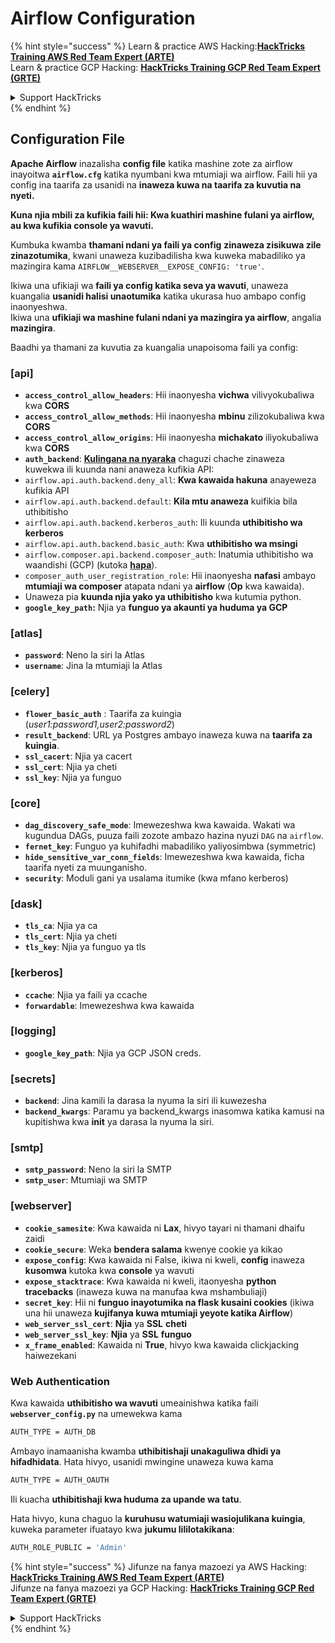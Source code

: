# Airflow Configuration

{% hint style="success" %}
Learn & practice AWS Hacking:<img src="../../.gitbook/assets/image (1) (1) (1) (1).png" alt="" data-size="line">[**HackTricks Training AWS Red Team Expert (ARTE)**](https://training.hacktricks.xyz/courses/arte)<img src="../../.gitbook/assets/image (1) (1) (1) (1).png" alt="" data-size="line">\
Learn & practice GCP Hacking: <img src="../../.gitbook/assets/image (2) (1).png" alt="" data-size="line">[**HackTricks Training GCP Red Team Expert (GRTE)**<img src="../../.gitbook/assets/image (2) (1).png" alt="" data-size="line">](https://training.hacktricks.xyz/courses/grte)

<details>

<summary>Support HackTricks</summary>

* Check the [**subscription plans**](https://github.com/sponsors/carlospolop)!
* **Join the** 💬 [**Discord group**](https://discord.gg/hRep4RUj7f) or the [**telegram group**](https://t.me/peass) or **follow** us on **Twitter** 🐦 [**@hacktricks\_live**](https://twitter.com/hacktricks_live)**.**
* **Share hacking tricks by submitting PRs to the** [**HackTricks**](https://github.com/carlospolop/hacktricks) and [**HackTricks Cloud**](https://github.com/carlospolop/hacktricks-cloud) github repos.

</details>
{% endhint %}

## Configuration File

**Apache Airflow** inazalisha **config file** katika mashine zote za airflow inayoitwa **`airflow.cfg`** katika nyumbani kwa mtumiaji wa airflow. Faili hii ya config ina taarifa za usanidi na **inaweza kuwa na taarifa za kuvutia na nyeti.**

**Kuna njia mbili za kufikia faili hii: Kwa kuathiri mashine fulani ya airflow, au kwa kufikia console ya wavuti.**

Kumbuka kwamba **thamani ndani ya faili ya config** **zinaweza zisikuwa zile zinazotumika**, kwani unaweza kuzibadilisha kwa kuweka mabadiliko ya mazingira kama `AIRFLOW__WEBSERVER__EXPOSE_CONFIG: 'true'`.

Ikiwa una ufikiaji wa **faili ya config katika seva ya wavuti**, unaweza kuangalia **usanidi halisi unaotumika** katika ukurasa huo ambapo config inaonyeshwa.\
Ikiwa una **ufikiaji wa mashine fulani ndani ya mazingira ya airflow**, angalia **mazingira**.

Baadhi ya thamani za kuvutia za kuangalia unapoisoma faili ya config:

### \[api]

* **`access_control_allow_headers`**: Hii inaonyesha **vichwa** vilivyokubaliwa kwa **CORS**
* **`access_control_allow_methods`**: Hii inaonyesha **mbinu** zilizokubaliwa kwa **CORS**
* **`access_control_allow_origins`**: Hii inaonyesha **michakato** iliyokubaliwa kwa **CORS**
* **`auth_backend`**: [**Kulingana na nyaraka**](https://airflow.apache.org/docs/apache-airflow/stable/security/api.html) chaguzi chache zinaweza kuwekwa ili kuunda nani anaweza kufikia API:
* `airflow.api.auth.backend.deny_all`: **Kwa kawaida hakuna** anayeweza kufikia API
* `airflow.api.auth.backend.default`: **Kila mtu anaweza** kuifikia bila uthibitisho
* `airflow.api.auth.backend.kerberos_auth`: Ili kuunda **uthibitisho wa kerberos**
* `airflow.api.auth.backend.basic_auth`: Kwa **uthibitisho wa msingi**
* `airflow.composer.api.backend.composer_auth`: Inatumia uthibitisho wa waandishi (GCP) (kutoka [**hapa**](https://cloud.google.com/composer/docs/access-airflow-api)).
* `composer_auth_user_registration_role`: Hii inaonyesha **nafasi** ambayo **mtumiaji wa composer** atapata ndani ya **airflow** (**Op** kwa kawaida).
* Unaweza pia **kuunda njia yako ya uthibitisho** kwa kutumia python.
* **`google_key_path`:** Njia ya **funguo ya akaunti ya huduma ya GCP**

### **\[atlas]**

* **`password`**: Neno la siri la Atlas
* **`username`**: Jina la mtumiaji la Atlas

### \[celery]

* **`flower_basic_auth`** : Taarifa za kuingia (_user1:password1,user2:password2_)
* **`result_backend`**: URL ya Postgres ambayo inaweza kuwa na **taarifa za kuingia**.
* **`ssl_cacert`**: Njia ya cacert
* **`ssl_cert`**: Njia ya cheti
* **`ssl_key`**: Njia ya funguo

### \[core]

* **`dag_discovery_safe_mode`**: Imewezeshwa kwa kawaida. Wakati wa kugundua DAGs, puuza faili zozote ambazo hazina nyuzi `DAG` na `airflow`.
* **`fernet_key`**: Funguo ya kuhifadhi mabadiliko yaliyosimbwa (symmetric)
* **`hide_sensitive_var_conn_fields`**: Imewezeshwa kwa kawaida, ficha taarifa nyeti za muunganisho.
* **`security`**: Moduli gani ya usalama itumike (kwa mfano kerberos)

### \[dask]

* **`tls_ca`**: Njia ya ca
* **`tls_cert`**: Njia ya cheti
* **`tls_key`**: Njia ya funguo ya tls

### \[kerberos]

* **`ccache`**: Njia ya faili ya ccache
* **`forwardable`**: Imewezeshwa kwa kawaida

### \[logging]

* **`google_key_path`**: Njia ya GCP JSON creds.

### \[secrets]

* **`backend`**: Jina kamili la darasa la nyuma la siri ili kuwezesha
* **`backend_kwargs`**: Paramu ya backend\_kwargs inasomwa katika kamusi na kupitishwa kwa **init** ya darasa la nyuma la siri.

### \[smtp]

* **`smtp_password`**: Neno la siri la SMTP
* **`smtp_user`**: Mtumiaji wa SMTP

### \[webserver]

* **`cookie_samesite`**: Kwa kawaida ni **Lax**, hivyo tayari ni thamani dhaifu zaidi
* **`cookie_secure`**: Weka **bendera salama** kwenye cookie ya kikao
* **`expose_config`**: Kwa kawaida ni False, ikiwa ni kweli, **config** inaweza **kusomwa** kutoka kwa **console** ya wavuti
* **`expose_stacktrace`**: Kwa kawaida ni kweli, itaonyesha **python tracebacks** (inaweza kuwa na manufaa kwa mshambuliaji)
* **`secret_key`**: Hii ni **funguo inayotumika na flask kusaini cookies** (ikiwa una hii unaweza **kujifanya kuwa mtumiaji yeyote katika Airflow**)
* **`web_server_ssl_cert`**: **Njia** ya **SSL** **cheti**
* **`web_server_ssl_key`**: **Njia** ya **SSL** **funguo**
* **`x_frame_enabled`**: Kawaida ni **True**, hivyo kwa kawaida clickjacking haiwezekani

### Web Authentication

Kwa kawaida **uthibitisho wa wavuti** umeainishwa katika faili **`webserver_config.py`** na umewekwa kama
```bash
AUTH_TYPE = AUTH_DB
```
Ambayo inamaanisha kwamba **uthibitishaji unakaguliwa dhidi ya hifadhidata**. Hata hivyo, usanidi mwingine unaweza kuwa kama
```bash
AUTH_TYPE = AUTH_OAUTH
```
Ili kuacha **uthibitishaji kwa huduma za upande wa tatu**.

Hata hivyo, kuna chaguo la **kuruhusu watumiaji wasiojulikana kuingia**, kuweka parameter ifuatayo kwa **jukumu lililotakikana**:
```bash
AUTH_ROLE_PUBLIC = 'Admin'
```
{% hint style="success" %}
Jifunze na fanya mazoezi ya AWS Hacking:<img src="../../.gitbook/assets/image (1) (1) (1) (1).png" alt="" data-size="line">[**HackTricks Training AWS Red Team Expert (ARTE)**](https://training.hacktricks.xyz/courses/arte)<img src="../../.gitbook/assets/image (1) (1) (1) (1).png" alt="" data-size="line">\
Jifunze na fanya mazoezi ya GCP Hacking: <img src="../../.gitbook/assets/image (2) (1).png" alt="" data-size="line">[**HackTricks Training GCP Red Team Expert (GRTE)**<img src="../../.gitbook/assets/image (2) (1).png" alt="" data-size="line">](https://training.hacktricks.xyz/courses/grte)

<details>

<summary>Support HackTricks</summary>

* Angalia [**mpango wa usajili**](https://github.com/sponsors/carlospolop)!
* **Jiunge na** 💬 [**kikundi cha Discord**](https://discord.gg/hRep4RUj7f) au [**kikundi cha telegram**](https://t.me/peass) au **tufuatilie** kwenye **Twitter** 🐦 [**@hacktricks\_live**](https://twitter.com/hacktricks_live)**.**
* **Shiriki mbinu za hacking kwa kuwasilisha PRs kwa** [**HackTricks**](https://github.com/carlospolop/hacktricks) na [**HackTricks Cloud**](https://github.com/carlospolop/hacktricks-cloud) repos za github.

</details>
{% endhint %}
